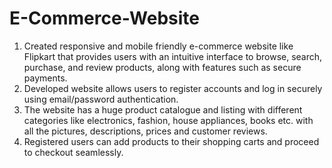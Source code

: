 # E-Commerce-Website
1. Created responsive and mobile friendly e-commerce website like Flipkart that provides users with an intuitive
interface to browse, search, purchase, and review products, along with features such as secure payments.
2. Developed website allows users to register accounts and log in securely using email/password authentication.
3. The website has a huge product catalogue and listing with different categories like electronics, fashion, house
appliances, books etc. with all the pictures, descriptions, prices and customer reviews.
4. Registered users can add products to their shopping carts and proceed to checkout seamlessly.

